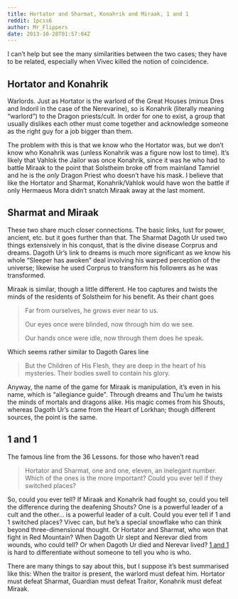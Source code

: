 ```yaml
---
title: Hortator and Sharmat, Konahrik and Miraak, 1 and 1
reddit: 1pcss6
author: Mr_Flippers
date: 2013-10-28T01:57:04Z
---
```


I can’t help but see the many similarities between the two cases; they have to
be related, especially when Vivec killed the notion of coincidence.

## Hortator and Konahrik

Warlords. Just as Hortator is the warlord of the Great Houses (minus Dres and
Indoril in the case of the Nerevarine), so is Konahrik (literally meaning
“warlord”) to the Dragon priests/cult. In order for one to exist, a group that
usually dislikes each other must come together and acknowledge someone as the
right guy for a job bigger than them.

The problem with this is that we know who the Hortator was, but we don’t know
who Konahrik was (unless Konahrik was a figure now lost to time). It’s likely
that Vahlok the Jailor was once Konahrik, since it was he who had to battle
Miraak to the point that Solstheim broke off from mainland Tamriel and he is the
*only* Dragon Priest who doesn’t have his mask. I believe that like the Hortator
and Sharmat, Konahrik/Vahlok would have won the battle if only Hermaeus Mora
didn’t snatch Miraak away at the last moment.

## Sharmat and Miraak

These two share much closer connections. The basic links, lust for power,
ancient, etc. but it goes further than that. The Sharmat Dagoth Ur used two
things extensively in his conqust, that is the divine disease Corprus and
dreams. Dagoth Ur’s link to dreams is much more significant as we know his whole
“Sleeper has awoken” deal involving his warped perception of the universe;
likewise he used Corprus to transform his followers as he was transformed.

Miraak is similar, though a little different. He too captures and twists the
minds of the residents of Solstheim for his benefit. As their chant goes

> Far from ourselves, he grows ever near to us.
>
> Our eyes once were blinded, now through him do we see.
>
> Our hands once were idle, now through them does he speak.

Which seems rather similar to Dagoth Gares line

> But the Children of His Flesh, they are deep in the heart of his mysteries.
> Their bodies swell to contain his glory.

Anyway, the name of the game for Miraak is manipulation, it’s even in his name,
which is “allegiance guide". Through dreams and Thu’um he twists the minds of
mortals and dragons alike. His magic comes from his Shouts, whereas Dagoth Ur’s
came from the Heart of Lorkhan; though different sources, the point is the same.

## 1 and 1

The famous line from the 36 Lessons. for those who haven’t read

> Hortator and Sharmat, one and one, eleven, an inelegant number. Which of the
> ones is the more important? Could you ever tell if they switched places?

So, could you ever tell? If Miraak and Konahrik had fought so, could you tell
the difference during the deafening Shouts? One is a powerful leader of a cult
and the other... is a powerful leader of a cult. Could you ever tell if 1 and 1
switched places? Vivec can, but he’s a special snowflake who can think beyond
three-dimensional thought. Or Hortator and Sharmat, who won that fight in Red
Mountain? When Dagoth Ur slept and Nerevar died from wounds, who could tell? Or
when Dagoth Ur died and Nerevar lived? [1 and 1][0] is hard to differentiate
without someone to tell you who is who.

There are many things to say about this, but I suppose it’s best summarised like
this: When the traitor is present, the warlord must defeat him. Hortator must
defeat Sharmat, Guardian must defeat Traitor, Konahrik must defeat Miraak.

[0]: ./1kozu0
